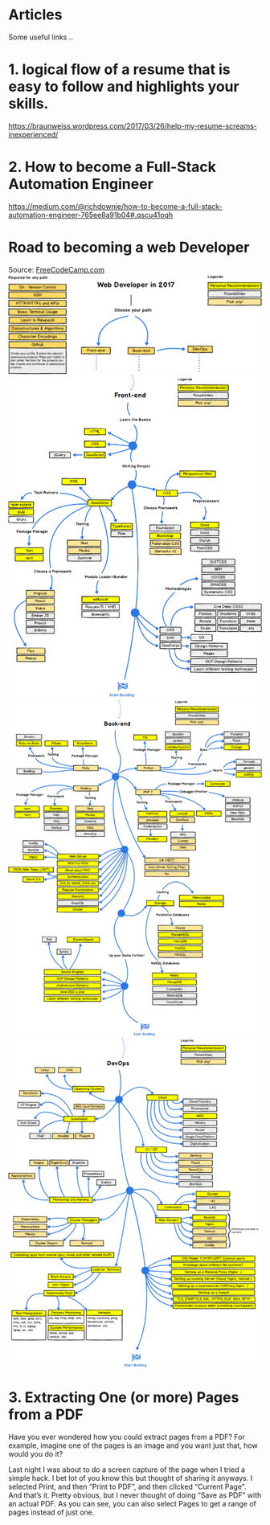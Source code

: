 # Articles
Some useful links ..

# 1. logical flow of a resume that is easy to follow and highlights your skills.
https://braunweiss.wordpress.com/2017/03/26/help-my-resume-screams-inexperienced/


# 2. How to become a Full-Stack Automation Engineer
https://medium.com/@richdownie/how-to-become-a-full-stack-automation-engineer-765ee8a91b04#.qscu41oqh

# Road to becoming a web Developer 
Source: [FreeCodeCamp.com](https://medium.freecodecamp.com/a-roadmap-to-becoming-a-web-developer-in-2017-b6ac3dddd0cf)
 ![Web Developer Rodamap](WebDeveloperRoadMap.png "Web Developer Rodamap")
 ![Front-end Developer Roadmap](FrontEndDeveloperRoadMap.png "Front-end Developer Rodamap")
 ![Back-end Developer Roadmap](BackEndDeveloperRoadMap.png "Back-end Developer Roadmap")
 ![DevOps Rodamap](DevOpsRoadMap.png "DevOps Roadmap")

# 3. Extracting One (or more) Pages from a PDF
Have you ever wondered how you could extract pages from a PDF? For example, imagine one of the pages is an image and you want just that, how would you do it?

Last night I was about to do a screen capture of the page when I tried a simple hack. I bet lot of you know this but thought of sharing it anyways. I selected Print, and then “Print to PDF”, and then clicked “Current Page". And that’s it. Pretty obvious, but I never thought of doing “Save as PDF” with an actual PDF. As you can see, you can also select Pages to get a range of pages instead of just one.
